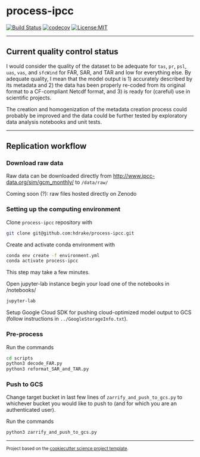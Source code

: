 process-ipcc
==============================
[![Build Status](https://travis-ci.com/hdrake/process-ipcc.svg?branch=master)](https://travis-ci.com/hdrake/process-ipcc)
[![codecov](https://codecov.io/gh/hdrake/process-ipcc/branch/master/graph/badge.svg)](https://codecov.io/gh/hdrake/process-ipcc)
[![License:MIT](https://img.shields.io/badge/License-MIT-lightgray.svg?style=flt-square)](https://opensource.org/licenses/MIT)

---------
## Current quality control status

I would consider the quality of the dataset to be adequate for `tas`, `pr`, `psl`, `uas`, `vas`, and `sfcWind` for FAR, SAR, and TAR and low for everything else. By adequate quality, I mean that the model output is 1) accurately described by its metadata and 2) the data has been properly re-coded from its original format to a CF-compliant Netcdf format, and 3) is ready for (careful) use in scientific projects.

The creation and homogenization of the metadata creation process could probably be improved and the data could be further tested by exploratory data analysis notebooks and unit tests.

---------
## Replication workflow

### Download raw data

Raw data can be downloaded directly from http://www.ipcc-data.org/sim/gcm_monthly/ to `/data/raw/`

Coming soon (?): raw files hosted directly on Zenodo

### Setting up the computing environment

Clone `process-ipcc` repository with
```bash
git clone git@github.com:hdrake/process-ipcc.git
```

Create and activate conda environment with
```bash
conda env create -f environment.yml
conda activate process-ipcc
```
This step may take a few minutes.

Open jupyter-lab instance begin your load one of the notebooks in /notebooks/
```bash
jupyter-lab
```

Setup Google Cloud SDK for pushing cloud-optimized model output to GCS (follow instructions in `../GoogleStorageInfo.txt`).

### Pre-process
Run the commands
```bash
cd scripts
python3 decode_FAR.py
python3 reformat_SAR_and_TAR.py
```

### Push to GCS
Change target bucket in last few lines of `zarrify_and_push_to_gcs.py` to whichever bucket you would like to push to (and for which you are an authenticated user).

Run the commands
```bash
python3 zarrify_and_push_to_gcs.py
```

---------
<p><small>Project based on the <a target="_blank" href="https://github.com/jbusecke/cookiecutter-science-project">cookiecutter science project template</a>.</small></p>
